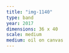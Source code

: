 ```yaml
---
title: "img-1140"
type: band
year: 2017
dimensions: 36 x 40
scale: medium
medium: oil on canvas
---
```

